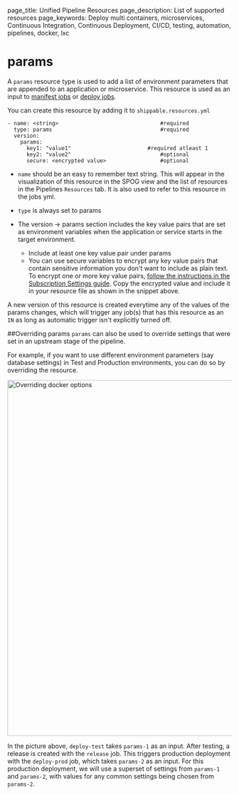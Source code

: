 page_title: Unified Pipeline Resources
page_description: List of supported resources
page_keywords: Deploy multi containers, microservices, Continuous Integration, Continuous Deployment, CI/CD, testing, automation, pipelines, docker, lxc

# params

A `params` resource type is used to add a list of environment parameters that are 
appended to an application or microservice. This resource is used as an input to [manifest jobs](../jobs/manifest/) or [deploy jobs](../jobs/deploy/).

You can create this resource by adding it to `shippable.resources.yml`
```
- name: <string>                          		#required
  type: params                              	#required
  version:
    params:                                 
      key1: "value1"                   		#required atleast 1
      key2: "value2"                     		#optional
      secure: <encrypted value>  			 	#optional
```

* `name` should be an easy to remember text string. This will appear in the visualization of this resource in the SPOG view and the list of resources in the Pipelines `Resources` tab. It is also used to refer to this resource in the jobs yml.

* `type` is always set to params

* The version -> params section includes the key value pairs that are set as environment variables when the application or service starts in the target environment.
	* Include at least one key value pair under params
	* You can use secure variables to encrypt any key value pairs that contain sensitive information you don't want to include as plain text. To encrypt one or more key value pairs, [follow the instructions in the Subscription Settings guide](../../navigatingUI/subscriptions/settings.md#encrypt). Copy the encrypted value and include it in your resource file as shown in the snippet above.

A new version of this resource is created everytime any of the values of the params changes, which will trigger any job(s) that has this resource as an `IN` as long as automatic trigger isn't explicitly turned off.  

	
##Overriding params
`params` can also be used to override settings that were set in an upstream stage of the pipeline.

For example, if you want to use different environment parameters (say database settings) in Test and Production environments, you can do so by overriding the resource.

<img src="../../images/resources/overrideparams.png" alt="Overriding docker options" style="width:800px;vertical-align: middle;display: block;margin-left: auto;margin-right: auto;"/>

In the picture above, `deploy-test` takes `params-1` as an input. After testing, a release is created with the `release` job. This triggers production deployment with the `deploy-prod` job, which takes `params-2` as an input. For this production deployment, we will use a superset of settings from `params-1` and `params-2`, with values for any common settings being chosen from `params-2`.

